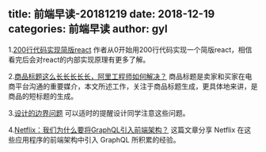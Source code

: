 title: 前端早读-20181219
date: 2018-12-19
categories: 前端早读
author: gyl
---

1.[200行代码实现简版react](https://mp.weixin.qq.com/s/CeWBamhjNhLCHwU4-RU3hw)
作者从0开始用200行代码实现一个简版react，相信看完后会对react的内部实现原理有更多了解。

2.[商品标题这么长长长长长，阿里工程师如何解决？](https://mp.weixin.qq.com/s/eIUPdiHgbxOXLio02diQow)
商品标题是卖家和买家在电商平台沟通的重要媒介，本文所述工作，关注于商品标题生成，更具体地来讲，是商品的短标题的生成。

3.[设计的边界问题](https://mp.weixin.qq.com/s/J-NVTswbD5rhpZaSiVzVsQ)
可以适时的提醒设计同学注意这些问题。

4.[Netflix：我们为什么要将GraphQL引入前端架构？](https://mp.weixin.qq.com/s/d4QMcBF2gBOvFsh5k89MEw)
这篇文章分享 Netflix 在这些应用程序的前端架构中引入 GraphQL 所积累的经验。
